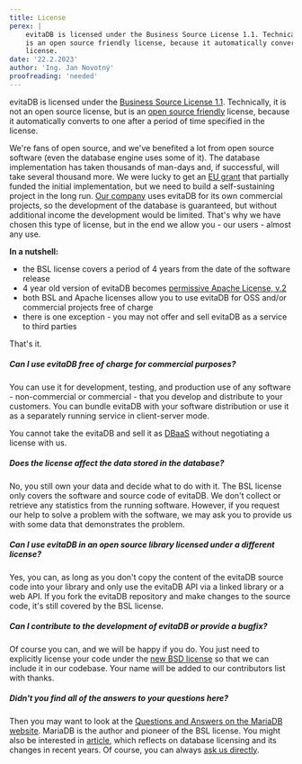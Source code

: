 ```yaml
---
title: License
perex: |
    evitaDB is licensed under the Business Source License 1.1. Technically, it is not an open source license, but 
    is an open source friendly license, because it automatically converts to one after a period of time specified in the 
    license.
date: '22.2.2023'
author: 'Ing. Jan Novotný'
proofreading: 'needed'
---
```

evitaDB is licensed under the [Business Source License 1.1](https://github.com/FgForrest/evitaDB/blob/dev/LICENSE). Technically, it is not
an open source license, but is an [open source friendly](https://itsfoss.com/making-the-business-source-license-open-source-compliant/) 
license, because it automatically converts to one after a period of time specified in the license. 

We're fans of open source, and we've benefited a lot from open source software (even the database engine uses some of it).
The database implementation has taken thousands of man-days and, if successful, will take several thousand more. We were
lucky to get an [EU grant](https://evitadb.io/project-info) that partially funded the initial implementation, but we
need to build a self-sustaining project in the long run. [Our company](https://www.fg.cz/en) uses evitaDB for its own
commercial projects, so the development of the database is guaranteed, but without additional income the development 
would be limited. That's why we have chosen this type of license, but in the end we allow you - our users - almost any 
use.

**In a nutshell:**

- the BSL license covers a period of 4 years from the date of the software release
- 4 year old version of evitaDB becomes [permissive Apache License, v.2](https://fossa.com/blog/open-source-licenses-101-apache-license-2-0/)
- both BSL and Apache licenses allow you to use evitaDB for OSS and/or commercial projects free of charge
- there is one exception - you may not offer and sell evitaDB as a service to third parties

That's it.

<Note type="question">

<NoteTitle toggles="true">

##### Can I use evitaDB free of charge for commercial purposes?
</NoteTitle>

You can use it for development, testing, and production use of any software - non-commercial or commercial - that you
develop and distribute to your customers. You can bundle evitaDB with your software distribution or use it as a
separately running service in client-server mode.

You cannot take the evitaDB and sell it as [DBaaS](https://www.geeksforgeeks.org/overview-of-database-as-a-service/)
without negotiating a license with us.

</Note>

<Note type="question">

<NoteTitle toggles="true">

##### Does the license affect the data stored in the database?
</NoteTitle>

No, you still own your data and decide what to do with it. The BSL license only covers the software and source code of
evitaDB. We don't collect or retrieve any statistics from the running software. However, if you request our help to
solve a problem with the software, we may ask you to provide us with some data that demonstrates the problem.

</Note>

<Note type="question">

<NoteTitle toggles="true">

##### Can I use evitaDB in an open source library licensed under a different license?
</NoteTitle>

Yes, you can, as long as you don't copy the content of the evitaDB source code into your library and only use the
evitaDB API via a linked library or a web API. If you fork the evitaDB repository and make changes to the source code,
it's still covered by the BSL license.

</Note>

<Note type="question">

<NoteTitle toggles="true">

##### Can I contribute to the development of evitaDB or provide a bugfix?
</NoteTitle>

Of course you can, and we will be happy if you do. You just need to explicitly license your code under
the [new BSD license](https://opensource.org/license/bsd-3-clause/) so that we can include it in our codebase. Your name
will be added to our contributors list with thanks.

</Note>

<Note type="question">

<NoteTitle toggles="true">

##### Didn't you find all of the answers to your questions here?
</NoteTitle>

Then you may want to look at the [Questions and Answers on the MariaDB website](https://mariadb.com/bsl-faq-adopting/).
MariaDB is the author and pioneer of the BSL license. You might also be interested
in [article](https://blog.adamretter.org.uk/business-source-license-adoption/), which reflects on database licensing and
its changes in recent years. Of course, you can always [ask us directly](https://evitadb.io/contacts).

</Note>